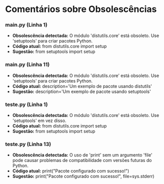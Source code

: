 # Comentários sobre Obsolescências

### main.py (Linha 1)
- **Obsolescência detectada:** O módulo 'distutils.core' está obsoleto. Use 'setuptools' para criar pacotes Python.
- **Código atual:** from distutils.core import setup
- **Sugestão:** from setuptools import setup


### main.py (Linha 11)
- **Obsolescência detectada:** O módulo 'distutils.core' está obsoleto. Use 'setuptools' para criar pacotes Python.
- **Código atual:** description='Um exemplo de pacote usando distutils'
- **Sugestão:** description='Um exemplo de pacote usando setuptools'


### teste.py (Linha 1)
- **Obsolescência detectada:** O módulo 'distutils.core' está obsoleto. Use 'setuptools' em vez disso.
- **Código atual:** from distutils.core import setup
- **Sugestão:** from setuptools import setup


### teste.py (Linha 13)
- **Obsolescência detectada:** O uso de 'print' sem um argumento 'file' pode causar problemas de compatibilidade com versões futuras do Python.
- **Código atual:** print("Pacote configurado com sucesso!")
- **Sugestão:** print("Pacote configurado com sucesso!", file=sys.stderr)


